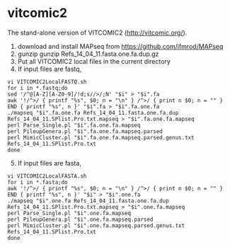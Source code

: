 # vitcomic2
The stand-alone version of VITCOMIC2 (http://vitcomic.org/).

1. download and install MAPseq from https://github.com/jfmrod/MAPseq
2. gunzip
gunzip Refs_14_04_11.fasta.one.fa.dup.gz
3. Put all VITCOMIC2 local files in the current directory
4. If input files are fastq,

```
vi VITCOMIC2LocalFASTQ.sh
for i in *.fastq;do
sed '/^@[A-Z][A-Z0-9]/!d;s//>/;N' "$i" > "$i".fa
awk '!/^>/ { printf "%s", $0; n = "\n" } /^>/ { print n $0; n = "" } END { printf "%s", n }' "$i".fa > "$i".fa.one.fa
./mapseq "$i".fa.one.fa Refs_14_04_11.fasta.one.fa.dup Refs_14_04_11.SPlist.Pro.txt.mapseq > "$i".fa.one.fa.mapseq
perl Parse_Single.pl "$i".fa.one.fa.mapseq
perl PileupGenera.pl "$i".fa.one.fa.mapseq.parsed
perl MimicCluster.pl "$i".fa.one.fa.mapseq.parsed.genus.txt Refs_14_04_11.SPlist.Pro.txt
done
```

5. If input files are fasta,
```
vi VITCOMIC2LocalFASTA.sh
for i in *.fasta;do
awk '!/^>/ { printf "%s", $0; n = "\n" } /^>/ { print n $0; n = "" } END { printf "%s", n }' "$i" > "$i".one.fa
./mapseq "$i".one.fa Refs_14_04_11.fasta.one.fa.dup Refs_14_04_11.SPlist.Pro.txt.mapseq > "$i".one.fa.mapseq
perl Parse_Single.pl "$i".one.fa.mapseq
perl PileupGenera.pl "$i".one.fa.mapseq.parsed
perl MimicCluster.pl "$i".one.fa.mapseq.parsed.genus.txt Refs_14_04_11.SPlist.Pro.txt
done
```
